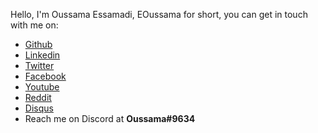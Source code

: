Hello, I'm Oussama Essamadi, EOussama for short, you can get in touch with me on:
* [Github](https://github.com/EOussama)
* [Linkedin](https://www.linkedin.com/in/oussama-essamadi-a59326155/)
* [Twitter](https://twitter.com/OussamaGtacj)
* [Facebook](https://www.facebook.com/oussama.essamadi)
* [Youtube](https://www.youtube.com/channel/UCw2ptm5qXBr61Jn8QingQFQ)
* [Reddit](https://www.reddit.com/user/Eoussama/)
* [Disqus](https://disqus.com/by/oussamaessamadi/)
* Reach me on Discord at **Oussama#9634**
